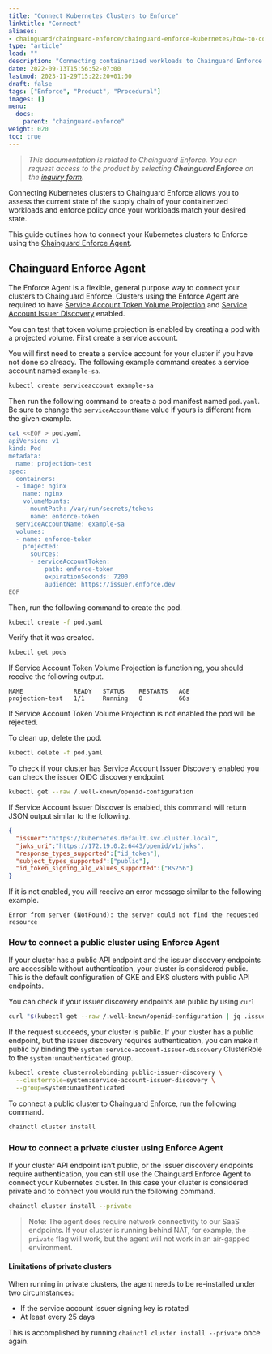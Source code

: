 ```yaml
---
title: "Connect Kubernetes Clusters to Enforce"
linktitle: "Connect"
aliases:
- chainguard/chainguard-enforce/chainguard-enforce-kubernetes/how-to-connect-kubernetes-clusters/
type: "article"
lead: ""
description: "Connecting containerized workloads to Chainguard Enforce for Kubernetes"
date: 2022-09-13T15:56:52-07:00
lastmod: 2023-11-29T15:22:20+01:00
draft: false
tags: ["Enforce", "Product", "Procedural"]
images: []
menu:
  docs:
    parent: "chainguard-enforce"
weight: 020
toc: true
---
```


> _This documentation is related to Chainguard Enforce. You can request access to the product by selecting **Chainguard Enforce** on the [inquiry form](https://www.chainguard.dev/contact?utm_source=docs)._

Connecting Kubernetes clusters to Chainguard Enforce allows you to assess the current state of the supply chain of your containerized workloads and enforce policy once your workloads match your desired state. 


This guide outlines how to connect your Kubernetes clusters to Enforce using the [Chainguard Enforce Agent](/chainguard/chainguard-enforce/enforce-overview/#the-chainguard-enforce-agent).

## Chainguard Enforce Agent

The Enforce Agent is a flexible, general purpose way to connect your clusters to Chainguard Enforce. Clusters using the Enforce Agent are required to have [Service Account Token Volume Projection][k8s-docs-volume-projection] and [Service Account Issuer Discovery][k8s-docs-issuer-discover] enabled. 

[k8s-docs-volume-projection]: https://kubernetes.io/docs/tasks/configure-pod-container/configure-service-account/#service-account-token-volume-projection
[k8s-docs-issuer-discover]: https://kubernetes.io/docs/tasks/configure-pod-container/configure-service-account/#service-account-issuer-discovery

You can test that token volume projection is enabled by creating a pod with a projected volume. First create a service account.

You will first need to create a service account for your cluster if you have not done so already. The following example command creates a service account named `example-sa`.

```sh
kubectl create serviceaccount example-sa
```

Then run the following command to create a pod manifest named `pod.yaml`. Be sure to change the `serviceAccountName` value if yours is different from the given example.

```sh
cat <<EOF > pod.yaml
apiVersion: v1
kind: Pod
metadata:
  name: projection-test
spec:
  containers:
  - image: nginx
    name: nginx
    volumeMounts:
    - mountPath: /var/run/secrets/tokens
      name: enforce-token
  serviceAccountName: example-sa
  volumes:
  - name: enforce-token
    projected:
      sources:
      - serviceAccountToken:
          path: enforce-token
          expirationSeconds: 7200
          audience: https://issuer.enforce.dev
EOF
```

Then, run the following command to create the pod.

```sh
kubectl create -f pod.yaml
```

Verify that it was created. 

```sh
kubectl get pods
```

If Service Account Token Volume Projection is functioning, you should receive the following output.

```
NAME              READY   STATUS    RESTARTS   AGE
projection-test   1/1     Running   0          66s
```

If Service Account Token Volume Projection is not enabled the pod will be rejected.

To clean up, delete the pod.

```sh
kubectl delete -f pod.yaml
```

To check if your cluster has Service Account Issuer Discovery enabled you can check the issuer OIDC discovery endpoint

```sh
kubectl get --raw /.well-known/openid-configuration
```

If Service Account Issuer Discover is enabled, this command will return JSON output similar to the following.  

```json
{
  "issuer":"https://kubernetes.default.svc.cluster.local",
  "jwks_uri":"https://172.19.0.2:6443/openid/v1/jwks",
  "response_types_supported":["id_token"],
  "subject_types_supported":["public"],
  "id_token_signing_alg_values_supported":["RS256"]
}
```

If it is not enabled, you will receive an error message similar to the following example. 

```text
Error from server (NotFound): the server could not find the requested resource
```

### How to connect a public cluster using Enforce Agent

If your cluster has a public API endpoint and the issuer discovery endpoints are accessible without authentication, your cluster is considered public. This is the default configuration of GKE and EKS clusters with public API endpoints.

You can check if your issuer discovery endpoints are public by using `curl`

```sh
curl "$(kubectl get --raw /.well-known/openid-configuration | jq .issuer -r)/.well-known/openid-configuration"
```

If the request succeeds, your cluster is public. If your cluster has a public endpoint, but the issuer discovery requires authentication, you can make it public by binding the `system:service-account-issuer-discovery` ClusterRole to the `system:unauthenticated` group.

```sh
kubectl create clusterrolebinding public-issuer-discovery \
  --clusterrole=system:service-account-issuer-discovery \
  --group=system:unauthenticated
```

To connect a public cluster to Chainguard Enforce, run the following command. 

```sh
chainctl cluster install
```

### How to connect a private cluster using Enforce Agent

If your cluster API endpoint isn’t public, or the issuer discovery endpoints require authentication, you can still use the Chainguard Enforce Agent to connect your Kubernetes cluster. In this case your cluster is considered private and to connect you would run the following command.

```sh
chainctl cluster install --private
```

> Note: The agent does require network connectivity to our SaaS endpoints. If your cluster is running behind NAT, for example, the `--private` flag will work, but the agent will not work in an air-gapped environment.

#### Limitations of private clusters

When running in private clusters, the agent needs to be re-installed under two circumstances:

- If the service account issuer signing key is rotated 
- At least every 25 days

This is accomplished by running `chainctl cluster install --private` once again.